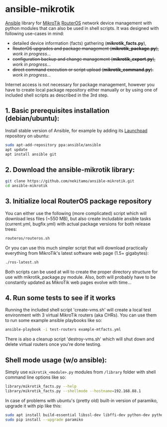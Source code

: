 # ansible-mikrotik
[Ansible](https://www.ansible.com/) library for [MikroTik](https://mikrotik.com/) [RouterOS](https://mikrotik.com/software) network device management with python modules that can also be used in shell scripts. It was designed with following use-cases in mind:
* detailed device information (facts) gathering (**mikrotik_facts.py**),
* ~~RouterOS upgrades and package management (**mikrotik_package.py**),~~ _work in progress..._
* ~~configuration backup and change management (**mikrotik_export.py**),~~ _work in progress..._
* ~~direct command execution or script upload (**mikrotik_command.py**).~~ _work in progress..._

Internet access is not necessary for package management, however you have to create local package repository either manually or by using one of included shell scripts as described in the 3rd step.
## 1. Basic prerequisites installation (debian/ubuntu):
Install stable version of Ansible, for example by adding its [Launchpad](https://launchpad.net/~ansible/+archive/ubuntu/ansible) repository on ubuntu:
```sh
sudo apt-add-repository ppa:ansible/ansible
apt update
apt install ansible git
```
## 2. Download the ansible-mikrotik library:
```sh
git clone https://github.com/nekitamo/ansible-mikrotik.git
cd ansible-mikrotik
```
## 3. Initialize local RouterOS package repository
You can either use the following (more complicated) script which will download less files (~550 MB), but also create includable ansible tasks (current.yml, bugfix.yml) with actual package versions for both release trees:
```sh
routeros/routeros.sh
```
Or you can use this much simpler script that will download practically everything from MikroTik's latest software web page (1.5+ gigabytes):
```sh
./ros-latest.sh
```
Both scripts can be used at will to create the proper directory structure for use with mikrotik_package.py module. Also, both will probably have to be constantly updated as MikroTik web pages evolve with time...
## 4. Run some tests to see if it works
Running the included shell script 'create-vms.sh' will create a local test environment with 3 virtual MikroTik routers (aka CHRs). You can use them to run some example ansible playbooks like so:
```sh
ansible-playbook -i test-routers example-mtfacts.yml
```
There is also a cleanup script 'destroy-vms.sh' which will shut down and delete virtual routers once you're done testing.
## Shell mode usage (w/o ansible):
Simply use `mikrotik_<module>.py` modules from `/library` folder with shell command line options like so:
```sh
library/mikrotik_facts.py --help
library/mikrotik_facts.py --shellmode --hostname=192.168.88.1
```
In case of problems with ubuntu's (pretty old) built-in version of paramiko, upgrade it with pip like this:
```sh
sudo apt install build-essential libssl-dev libffi-dev python-dev python-pip
sudo pip install --upgrade paramiko
```